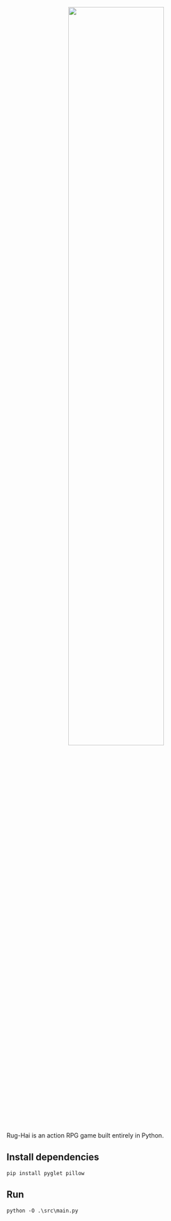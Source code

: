 <p align="center" width="100%">
    <img width="66%" src="/meta/behema.png"> 
</p>
Rug-Hai is an action RPG game built entirely in Python.

## Install dependencies
`pip install pyglet pillow`

## Run
`python -O .\src\main.py`